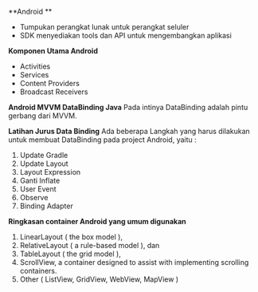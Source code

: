 **Android **
- Tumpukan perangkat lunak untuk perangkat seluler
- SDK menyediakan tools dan API untuk mengembangkan aplikasi

**Komponen Utama Android**
- Activities
- Services
- Content Providers
- Broadcast Receivers

**Android MVVM DataBinding Java**
Pada intinya DataBinding adalah pintu gerbang dari MVVM. 

**Latihan Jurus Data Binding**
Ada beberapa Langkah yang harus dilakukan untuk membuat DataBinding pada project Android, yaitu :
1.	Update Gradle
2.	Update Layout
3.	Layout Expression
4.	Ganti Inflate
5.	User Event
6.	Observe
7.	Binding Adapter

**Ringkasan container Android yang umum digunakan**
1.	LinearLayout ( the box model ),
2.	RelativeLayout ( a rule-based model ), dan
3.	TableLayout ( the grid model ), 
4.	ScrollView, a container designed to assist with implementing scrolling containers. 
5.	Other ( ListView, GridView, WebView, MapView ) 
